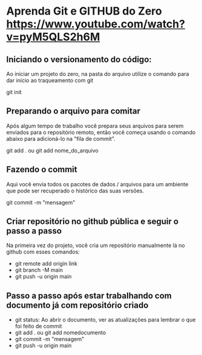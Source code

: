 # Aprenda Git e GITHUB do Zero https://www.youtube.com/watch?v=pyM5QLS2h6M

## Iniciando o versionamento do código:
 Ao iniciar um projeto do zero, na pasta do arquivo utilize o comando para dar início ao traqueamento com git

git init 


## Preparando o arquivo para comitar
Após algum tempo de trabalho você prepara seus arquivos para serem enviados para o repositório remoto, então você começa usando o comando abaixo para adicioná-lo na "fila de commit".

git add . 
ou
git add nome_do_arquivo

## Fazendo o commit
Aqui você envia todos os pacotes de dados / arquivos para um ambiente que pode ser recuperado o histórico das suas versões.

git commit -m "mensagem"

## Criar repositório no github pública e seguir o passo a passo
Na primeira vez do projeto, você cria um repositório manualmente lá no github com esses comandos:
- git remote add origin link
- git branch -M main
- git push -u origin main

## Passo a passo após estar trabalhando com documento já com repositório criado
- git status: Ao abrir o documento, ver as atualizações para lembrar o que foi feito de commit
- git add . ou git add nomedocumento
- git commit -m "mensagem"
- git push -u origin main

